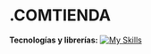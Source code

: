 # .COMTIENDA

**Tecnologías y librerías:**
[![My Skills](https://skillicons.dev/icons?i=html,css,js,react,firebase,git,github)](https://skillicons.dev)
